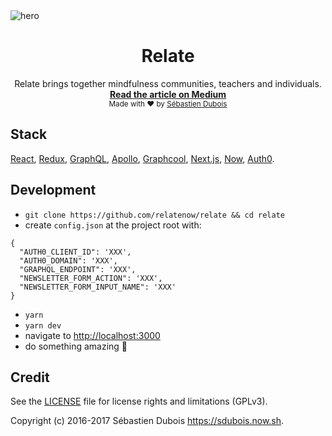 <img src="https://github.com/RelateNow/art/blob/master/assets/hero.png" alt="hero" align="center" />

<br />

<div align="center">
  <h1>Relate</h1>
  Relate brings together mindfulness communities, teachers and individuals.
  <br />
  <strong>
    <a href="https://medium.com/@sedubois/the-way-we-relate-the-world-we-create-2d8f79300b7f">
      Read the article on Medium
    </a>
  </strong>
  <br />
  <sub>Made with ❤︎ by <a href="https://twitter.com/semdubois">Sébastien Dubois</a></sub>
</div>

## Stack

<a href="https://facebook.github.io/react/">React</a>,
 <a href="http://redux.js.org/">Redux</a>,
 <a href="http://graphql.org/">GraphQL</a>,
 <a href="http://dev.apollodata.com/">Apollo</a>,
 <a href="https://www.graph.cool/">Graphcool</a>,
 <a href="https://zeit.co/blog/next">Next.js</a>,
 <a href="https://zeit.co/now">Now</a>,
 <a href="https://auth0.com/">Auth0</a>.

## Development

- `git clone https://github.com/relatenow/relate && cd relate`
- create `config.json` at the project root with:
```
{
  "AUTH0_CLIENT_ID": 'XXX',
  "AUTH0_DOMAIN": 'XXX',
  "GRAPHQL_ENDPOINT": 'XXX',
  "NEWSLETTER_FORM_ACTION": 'XXX',
  "NEWSLETTER_FORM_INPUT_NAME": 'XXX'
}
```
- `yarn`
- `yarn dev`
- navigate to [http://localhost:3000](http://localhost:3000)
- do something amazing :tada:

## Credit

See the [LICENSE](LICENSE) file for license rights and limitations (GPLv3).

Copyright (c) 2016-2017 Sébastien Dubois <https://sdubois.now.sh>.
